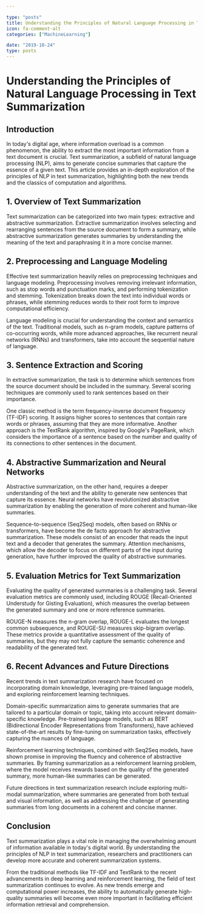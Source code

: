 ```yaml
---

type: "posts"
title: Understanding the Principles of Natural Language Processing in Text Summarization
icon: fa-comment-alt
categories: ["MachineLearning"]

date: "2019-10-24"
type: posts
---
```





# Understanding the Principles of Natural Language Processing in Text Summarization

## Introduction

In today's digital age, where information overload is a common phenomenon, the ability to extract the most important information from a text document is crucial. Text summarization, a subfield of natural language processing (NLP), aims to generate concise summaries that capture the essence of a given text. This article provides an in-depth exploration of the principles of NLP in text summarization, highlighting both the new trends and the classics of computation and algorithms.

## 1. Overview of Text Summarization

Text summarization can be categorized into two main types: extractive and abstractive summarization. Extractive summarization involves selecting and rearranging sentences from the source document to form a summary, while abstractive summarization generates summaries by understanding the meaning of the text and paraphrasing it in a more concise manner.

## 2. Preprocessing and Language Modeling

Effective text summarization heavily relies on preprocessing techniques and language modeling. Preprocessing involves removing irrelevant information, such as stop words and punctuation marks, and performing tokenization and stemming. Tokenization breaks down the text into individual words or phrases, while stemming reduces words to their root form to improve computational efficiency.

Language modeling is crucial for understanding the context and semantics of the text. Traditional models, such as n-gram models, capture patterns of co-occurring words, while more advanced approaches, like recurrent neural networks (RNNs) and transformers, take into account the sequential nature of language.

## 3. Sentence Extraction and Scoring

In extractive summarization, the task is to determine which sentences from the source document should be included in the summary. Several scoring techniques are commonly used to rank sentences based on their importance.

One classic method is the term frequency-inverse document frequency (TF-IDF) scoring. It assigns higher scores to sentences that contain rare words or phrases, assuming that they are more informative. Another approach is the TextRank algorithm, inspired by Google's PageRank, which considers the importance of a sentence based on the number and quality of its connections to other sentences in the document.

## 4. Abstractive Summarization and Neural Networks

Abstractive summarization, on the other hand, requires a deeper understanding of the text and the ability to generate new sentences that capture its essence. Neural networks have revolutionized abstractive summarization by enabling the generation of more coherent and human-like summaries.

Sequence-to-sequence (Seq2Seq) models, often based on RNNs or transformers, have become the de facto approach for abstractive summarization. These models consist of an encoder that reads the input text and a decoder that generates the summary. Attention mechanisms, which allow the decoder to focus on different parts of the input during generation, have further improved the quality of abstractive summaries.

## 5. Evaluation Metrics for Text Summarization

Evaluating the quality of generated summaries is a challenging task. Several evaluation metrics are commonly used, including ROUGE (Recall-Oriented Understudy for Gisting Evaluation), which measures the overlap between the generated summary and one or more reference summaries.

ROUGE-N measures the n-gram overlap, ROUGE-L evaluates the longest common subsequence, and ROUGE-SU measures skip-bigram overlap. These metrics provide a quantitative assessment of the quality of summaries, but they may not fully capture the semantic coherence and readability of the generated text.

## 6. Recent Advances and Future Directions

Recent trends in text summarization research have focused on incorporating domain knowledge, leveraging pre-trained language models, and exploring reinforcement learning techniques.

Domain-specific summarization aims to generate summaries that are tailored to a particular domain or topic, taking into account relevant domain-specific knowledge. Pre-trained language models, such as BERT (Bidirectional Encoder Representations from Transformers), have achieved state-of-the-art results by fine-tuning on summarization tasks, effectively capturing the nuances of language.

Reinforcement learning techniques, combined with Seq2Seq models, have shown promise in improving the fluency and coherence of abstractive summaries. By framing summarization as a reinforcement learning problem, where the model receives rewards based on the quality of the generated summary, more human-like summaries can be generated.

Future directions in text summarization research include exploring multi-modal summarization, where summaries are generated from both textual and visual information, as well as addressing the challenge of generating summaries from long documents in a coherent and concise manner.

## Conclusion

Text summarization plays a vital role in managing the overwhelming amount of information available in today's digital world. By understanding the principles of NLP in text summarization, researchers and practitioners can develop more accurate and coherent summarization systems.

From the traditional methods like TF-IDF and TextRank to the recent advancements in deep learning and reinforcement learning, the field of text summarization continues to evolve. As new trends emerge and computational power increases, the ability to automatically generate high-quality summaries will become even more important in facilitating efficient information retrieval and comprehension.
